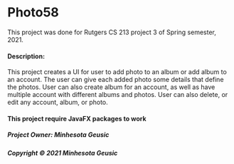 # Photo58
<p>This project was done for Rutgers CS 213 project 3 of Spring semester, 2021.</p>
<h4>Description:</h4>
<p>		This project creates a UI for user to add photo to an album or add album to an account. The user can give each added photo some details that define the photos. User can also create album for an account, as well as have multiple account with different albums and photos. User can also delete, or edit any account, album, or photo. </p>

<h4>This project require JavaFX packages to work</p>
<h5>Project Owner: Minhesota Geusic</h5>
<h5>Copyright © 2021 Minhesota Geusic</h5>
